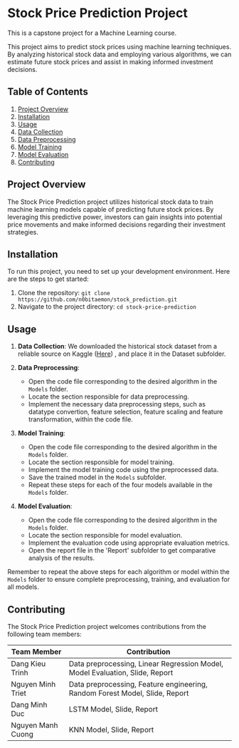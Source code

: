 # Stock Price Prediction Project
This is a capstone project for a Machine Learning course. 

This project aims to predict stock prices using machine learning techniques. By analyzing historical stock data and employing various algorithms, we can estimate future stock prices and assist in making informed investment decisions.

## Table of Contents

1. [Project Overview](#project-overview)
2. [Installation](#installation)
3. [Usage](#usage)
4. [Data Collection](#data-collection)
5. [Data Preprocessing](#data-preprocessing)
6. [Model Training](#model-training)
7. [Model Evaluation](#model-evaluation)
8. [Contributing](#contributing)


## Project Overview <a name="project-overview"></a>

The Stock Price Prediction project utilizes historical stock data to train machine learning models capable of predicting future stock prices. By leveraging this predictive power, investors can gain insights into potential price movements and make informed decisions regarding their investment strategies.

## Installation <a name="installation"></a>

To run this project, you need to set up your development environment. Here are the steps to get started:

1. Clone the repository: `git clone https://github.com/n0bitaemon/stock_prediction.git`
2. Navigate to the project directory: `cd stock-price-prediction`

## Usage <a name="usage"></a>

1. **Data Collection**: We downloaded the historical stock dataset from a reliable source on Kaggle ([Here](https://www.kaggle.com/datasets/r1shabhgupta/google-stock-price-daily-weekly-and-monthly-2023)) , and place it in the Dataset subfolder.
   
2. **Data Preprocessing**:
   - Open the code file corresponding to the desired algorithm in the `Models` folder.
   - Locate the section responsible for data preprocessing.
   - Implement the necessary data preprocessing steps, such as datatype convertion, feature selection, feature scaling and feature transformation, within the code file.

3. **Model Training**:
   - Open the code file corresponding to the desired algorithm in the `Models` folder.
   - Locate the section responsible for model training.
   - Implement the model training code using the preprocessed data.
   - Save the trained model in the `Models` subfolder.
   - Repeat these steps for each of the four models available in the `Models` folder.

4. **Model Evaluation**:
   - Open the code file corresponding to the desired algorithm in the `Models` folder.
   - Locate the section responsible for model evaluation.
   - Implement the evaluation code using appropriate evaluation metrics.
   - Open the report file in the 'Report' subfolder to get comparative analysis of the results.

Remember to repeat the above steps for each algorithm or model within the `Models` folder to ensure complete preprocessing, training, and evaluation for all models.

## Contributing <a name="contributing"></a>

The Stock Price Prediction project welcomes contributions from the following team members:

| Team Member  |  Contribution |
| ------------ | ------------ |
| Dang Kieu Trinh    | Data preprocessing, Linear Regression Model, Model Evaluation, Slide, Report |
| Nguyen Minh Triet  | Data preprocessing, Feature engineering, Random Forest Model, Slide, Report |
| Dang Minh Duc | LSTM Model, Slide, Report |
| Nguyen Manh Cuong | KNN Model, Slide, Report |




